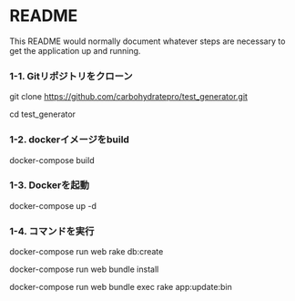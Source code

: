 # README

This README would normally document whatever steps are necessary to get the
application up and running.

### 1-1. Gitリポジトリをクローン
git clone https://github.com/carbohydratepro/test_generator.git

cd test_generator

### 1-2. dockerイメージをbuild
docker-compose build

### 1-3. Dockerを起動
docker-compose up -d

### 1-4. コマンドを実行
docker-compose run web rake db:create

docker-compose run web bundle install

docker-compose run web bundle exec rake app:update:bin

